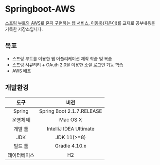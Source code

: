 # Springboot-AWS
[스프링 부트와 AWS로 혼자 구현하는 웹 서비스, 이동욱(지은이)](http://www.yes24.com/Product/Goods/83849117?scode=029)를 교재로 공부내용을 기록한 저장소입니다.

## 목표
- 스프링 부트를 이용한 웹 어플리케이션 제작 학습 및 복습
- 스프링 시큐리티 + OAuth 2.0을 이용한 소셜 로그인 기능 학습
- AWS 배포

## 개발환경
|도구|버전|
|:---:|:---:|
|Spring|Spring Boot 2.1.7.RELEASE
|운영체제|Mac OS X|
|개발 툴|IntelliJ IDEA Ultimate|
|JDK|JDK 11(>=8)|
|빌드 툴|Gradle 4.10.x|
|데이터베이스|H2|